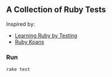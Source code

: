 ## A Collection of Ruby Tests

Inspired by:

  * [Learning Ruby by Testing](http://www.clarkware.com/blog/2005/03/18/ruby-learning-test-1-are-you-there-world)
  * [Ruby Koans](http://rubykoans.com/)


### Run

    rake test
